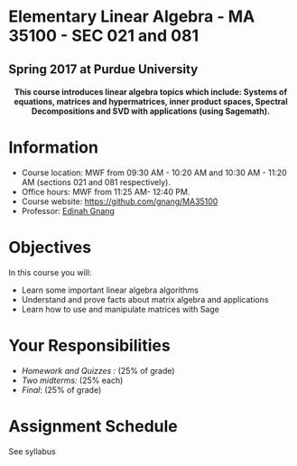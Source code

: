 # Elementary Linear Algebra - MA 35100 - SEC 021 and 081

## Spring 2017 at Purdue University

<h4 style="text-align:center">
  This course introduces linear algebra topics which include: 
  Systems of equations, matrices and hypermatrices, inner product spaces, Spectral Decompositions and SVD
  with applications (using Sagemath).
</h4>


# Information

- Course location: MWF from 09:30 AM - 10:20 AM and 10:30 AM - 11:20 AM (sections 021 and 081 respectively).
- Office hours:  MWF from 11:25 AM- 12:40 PM.
- Course website: <https://github.com/gnang/MA35100>
- Professor: [Edinah Gnang](http://www.math.purdue.edu/~egnang/)


# Objectives

In this course you will:

- Learn some important linear algebra algorithms
- Understand and prove facts about matrix algebra and applications
- Learn how to use and manipulate matrices with Sage

# Your Responsibilities

- *Homework and Quizzes :* (25% of grade)
- *Two midterms:* (25% each)
- *Final*: (25% of grade)


# Assignment Schedule

See syllabus
